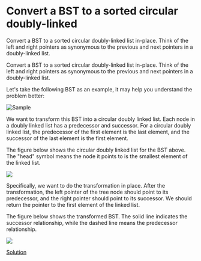 # Convert a BST to a sorted circular doubly-linked
Convert a BST to a sorted circular doubly-linked list in-place. Think of the left and right pointers as synonymous to the previous and next pointers in a doubly-linked list.

 
Convert a BST to a sorted circular doubly-linked list in-place. Think of the left and right pointers as synonymous to the previous and next pointers in a doubly-linked list.

Let's take the following BST as an example, it may help you understand the problem better:


![Sample](https://leetcode.com/static/images/problemset/BSTDLLOriginalBST.png)


We want to transform this BST into a circular doubly linked list. Each node in a doubly linked list has a predecessor and successor. For a circular doubly linked list, the predecessor of the first element is the last element, and the successor of the last element is the first element.

The figure below shows the circular doubly linked list for the BST above. The "head" symbol means the node it points to is the smallest element of the linked list.


![](https://leetcode.com/static/images/problemset/BSTDLLReturnDLL.png)


Specifically, we want to do the transformation in place. After the transformation, the left pointer of the tree node should point to its predecessor, and the right pointer should point to its successor. We should return the pointer to the first element of the linked list.

The figure below shows the transformed BST. The solid line indicates the successor relationship, while the dashed line means the predecessor relationship.


![](https://leetcode.com/static/images/problemset/BSTDLLReturnBST.png)

[Solution](./src/Main.java)